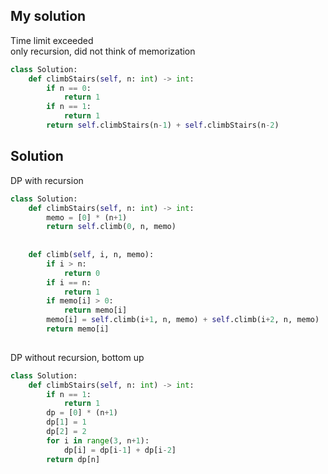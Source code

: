 ## My solution 

Time limit exceeded   
only recursion, did not think of memorization  
```python
class Solution:
    def climbStairs(self, n: int) -> int:
        if n == 0:
            return 1 
        if n == 1:
            return 1
        return self.climbStairs(n-1) + self.climbStairs(n-2)
```


## Solution

DP with recursion

```python
class Solution:
    def climbStairs(self, n: int) -> int:
        memo = [0] * (n+1)
        return self.climb(0, n, memo)
        
        
    def climb(self, i, n, memo):
        if i > n:
            return 0
        if i == n:
            return 1
        if memo[i] > 0:
            return memo[i]
        memo[i] = self.climb(i+1, n, memo) + self.climb(i+2, n, memo)
        return memo[i]
        
```

DP without recursion, bottom up  

```python
class Solution:
    def climbStairs(self, n: int) -> int:
        if n == 1: 
            return 1
        dp = [0] * (n+1)
        dp[1] = 1
        dp[2] = 2
        for i in range(3, n+1):
            dp[i] = dp[i-1] + dp[i-2]
        return dp[n]
```



